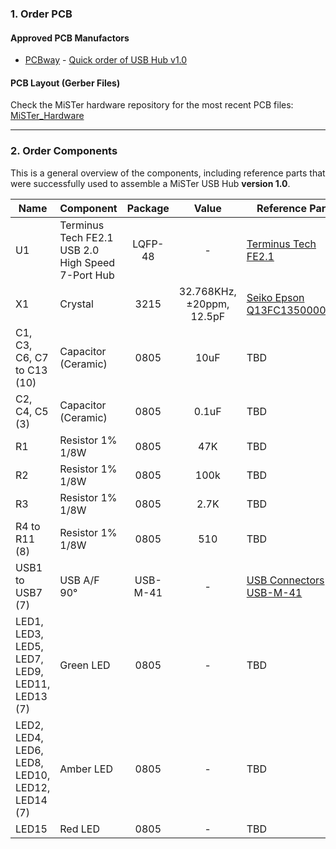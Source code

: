 ### 1. Order PCB

#### Approved PCB Manufactors
  * [PCBway](https://www.pcbway.com/setinvite.aspx?inviteid=43024) - [Quick order of USB Hub v1.0](https://www.pcbway.com/project/shareproject/USB_hub_for_MiSTer_v1_0.html)

#### PCB Layout (Gerber Files)
Check the MiSTer hardware repository for the most recent PCB files: [MiSTer_Hardware](https://github.com/MiSTer-devel/Hardware_MiSTer)


------

### 2. Order Components

This is a general overview of the components, including reference parts that were successfully used to assemble a MiSTer USB Hub <b>version 1.0</b>.

| Name | Component | Package | Value | Reference Parts |
|---|---|:---:|:---:|---|
| U1 | Terminus Tech FE2.1 USB 2.0 High Speed 7-Port Hub | LQFP-48 | - | [Terminus Tech FE2.1](https://lcsc.com/product-detail/USB_FE2-1_C39693.html) |
| X1 | Crystal | 3215 | 32.768KHz, ±20ppm, 12.5pF | [Seiko Epson Q13FC1350000400](https://lcsc.com/product-detail/SMD-Crystals_EPSON_Q13FC1350000400_FC-135-32-768KHz-20ppm-12-5pF_C32346.html) |
| C1, C3, C6, C7 to C13 (10) | Capacitor (Ceramic) | 0805 | 10uF | TBD |
| C2, C4, C5 (3) | Capacitor (Ceramic) | 0805 | 0.1uF | TBD |
| R1 | Resistor 1% 1/8W | 0805 | 47K | TBD |
| R2 | Resistor 1% 1/8W | 0805 | 100k | TBD |
| R3 | Resistor 1% 1/8W | 0805 | 2.7K | TBD |
| R4 to R11 (8) | Resistor 1% 1/8W | 0805 | 510 | TBD |
| USB1 to USB7 (7) | USB A/F 90° | USB-M-41 | - | [USB Connectors USB-M-41](https://lcsc.com/product-detail/USB-Connectors_USB-A-F-900-No-back-cover-straight-foot-Copper-shell-Not-high-temperature_C5393.html) |
| LED1, LED3, LED5, LED7, LED9, LED11, LED13 (7) | Green LED | 0805 | - | TBD |
| LED2, LED4, LED6, LED8, LED10, LED12, LED14 (7) | Amber LED | 0805 | - | TBD |
| LED15 | Red LED | 0805 | - | TBD |